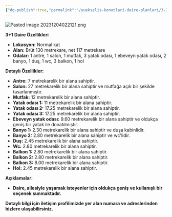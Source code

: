 ```yaml
---
{"dg-publish":true,"permalink":"/yuekselis-konutlari-daire-planlari/3-1-normal-kat-daire-plani-tip-2/"}
---
```


![Pasted image 20231204022121.png](/img/user/Resim%20Ar%C5%9Fivi/Pasted%20image%2020231204022121.png)

**3+1 Daire Özellikleri**

- **Lokasyon:** Normal kat
- **Alan:** Brüt 130 metrekare, net 117 metrekare
- **Odalar:** 1 antre, 1 salon, 1 mutfak, 3 yatak odası, 1 ebeveyn yatak odası, 2 banyo, 1 duş, 1 wc, 3 balkon, 1 hol

**Detaylı Özellikler:**

- **Antre:** 7 metrekarelik bir alana sahiptir.
- **Salon:** 27 metrekarelik bir alana sahiptir ve mutfağa açık bir şekilde tasarlanmıştır.
- **Mutfak:** 12 metrekarelik bir alana sahiptir.
- **Yatak odası 1:** 11 metrekarelik bir alana sahiptir.
- **Yatak odası 2:** 17.25 metrekarelik bir alana sahiptir.
- **Yatak odası 3:** 17.25 metrekarelik bir alana sahiptir.
- **Ebeveyn yatak odası:** 9.60 metrekarelik bir alana sahiptir ve oldukça geniş bir yatak ile donatılmıştır.
- **Banyo 1:** 2.30 metrekarelik bir alana sahiptir ve duşa kabinlidir.
- **Banyo 2:** 2.80 metrekarelik bir alana sahiptir ve wc'lidir.
- **Duş:** 2.45 metrekarelik bir alana sahiptir.
- **Wc:** 2.80 metrekarelik bir alana sahiptir.
- **Balkon 1:** 2.80 metrekarelik bir alana sahiptir.
- **Balkon 2:** 2.80 metrekarelik bir alana sahiptir.
- **Balkon 3:** 8.00 metrekarelik bir alana sahiptir.
- **Hol:** 2.45 metrekarelik bir alana sahiptir.

**Açıklamalar:**

- **Daire, ailesiyle yaşamak isteyenler için oldukça geniş ve kullanışlı bir seçenek sunmaktadır.**

**Detaylı bilgi için iletişim profilimizde yer alan numara ve adreslerinden bizlere ulaşabilirsiniz.**